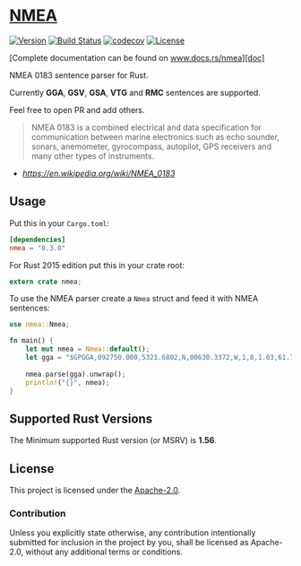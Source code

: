 # [NMEA][doc]

[![Version](https://img.shields.io/crates/v/nmea.svg)](https://crates.io/crates/nmea)
[![Build Status](https://github.com/AeroRust/nmea/workflows/CI/badge.svg)](https://github.com/AeroRust/nmea/actions?query=workflow%3ACI+branch%3Amaster)
[![codecov](https://codecov.io/gh/AeroRust/nmea/branch/master/graph/badge.svg)](https://codecov.io/gh/AeroRust/nmea)
[![License](https://img.shields.io/badge/License-Apache%202.0-blue.svg)](https://github.com/AeroRust/nmea/blob/master/LICENSE.txt)

[Complete documentation can be found on www.docs.rs/nmea][doc]

NMEA 0183 sentence parser for Rust.

Currently **GGA**, **GSV**, **GSA**, **VTG** and **RMC** sentences are supported.

Feel free to open PR and add others.

> NMEA 0183 is a combined electrical and data specification for communication
> between marine electronics such as echo sounder, sonars, anemometer,
> gyrocompass, autopilot, GPS receivers and many other types of instruments.
>
- _https://en.wikipedia.org/wiki/NMEA_0183_


[doc]: https://docs.rs/nmea

## Usage

Put this in your `Cargo.toml`:

```toml
[dependencies]
nmea = "0.3.0"
```

For Rust 2015 edition put this in your crate root:

```rust
extern crate nmea;
```

To use the NMEA parser create a `Nmea` struct and feed it with NMEA sentences:

```rust
use nmea::Nmea;

fn main() {
    let mut nmea = Nmea::default();
    let gga = "$GPGGA,092750.000,5321.6802,N,00630.3372,W,1,8,1.03,61.7,M,55.2,M,,*76";
    
    nmea.parse(gga).unwrap();
    println!("{}", nmea);
}
```

## Supported Rust Versions

The Minimum supported Rust version (or MSRV) is **1.56**.

## License

This project is licensed under the [Apache-2.0](./LICENSE.txt).

### Contribution

Unless you explicitly state otherwise, any contribution intentionally submitted
for inclusion in the project by you, shall be licensed as Apache-2.0,
without any additional terms or conditions.